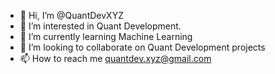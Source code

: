 - 👋 Hi, I’m @QuantDevXYZ
- 👀 I’m interested in Quant Development.
- 🌱 I’m currently learning Machine Learning
- 💞️ I’m looking to collaborate on Quant Development projects
- 📫 How to reach me quantdev.xyz@gmail.com

<!---
QuantDevXYZ/QuantDevXYZ is a ✨ special ✨ repository because its `README.md` (this file) appears on your GitHub profile.
You can click the Preview link to take a look at your changes.
--->
